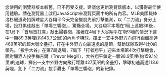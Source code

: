 您使用的瀏覽器版本較舊，已不再受支援。建議您更新瀏覽器版本，以獲得最佳使用體驗。請在瀏覽器上啟用JavaScript來瀏覽頁面中的所有內容。MLB美國職棒洛杉磯道奇招牌球星大谷翔平今天完全擺脫先前打擊低潮，以「二刀流」身分上場，投打俱佳敲出「單場三響砲」，驚豔全場。大谷翔平本場在1局上連飆3K後，在1局下「首局首打席」敲出陽春砲，接著在4局下大谷翔平在1好3壞的情況下逮中一顆89.3英哩(約143.7公里)的內角卡特球，揮出一支中外野方向飛行距離高達469英呎的超大號全壘打，打在中外野方向最遠處的屋頂，幫助球隊取得4比0的領先。「投手大谷」在第7局退場，7局下「打者翔平」迎來本場第4次打擊機會，面對釀酒人投手梅吉爾（Trevor Megill），大谷翔平鎖定一顆98.9英哩(約159.1公里)的速球，揮出一支中外野方向飛行距離427英呎的全壘打，擊球初速高達113.6英哩，創下「二刀流」投手轟出「單場三響砲」的新紀錄。